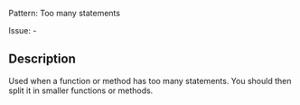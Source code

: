 Pattern: Too many statements

Issue: -

## Description

Used when a function or method has too many statements. You should then split it in smaller functions or methods.
